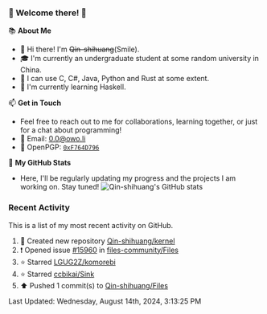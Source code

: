 ### 🌟 Welcome there! 🌟

📚 **About Me**
- 👋 Hi there! I'm ~~Qin-shihuang~~(Smile).
- 🎓 I'm currently an undergraduate student at some random university in China.
- 🚀 I can use C, C#, Java, Python and Rust at some extent.
- 🌱 I'm currently learning Haskell.

📫 **Get in Touch**
- Feel free to reach out to me for collaborations, learning together, or just for a chat about programming!
- 📩 Email: 0.0@owo.li
- 🔑 OpenPGP: [`0xF764D796`](https://keys.openpgp.org/vks/v1/by-fingerprint/99D5AF94A1585E16E14895EFBF6C0BF4F764D796)


📝 **My GitHub Stats**
- Here, I'll be regularly updating my progress and the projects I am working on. Stay tuned!
![Qin-shihuang's GitHub stats](https://github-readme-stats.vercel.app/api?username=Qin-shihuang&show_icons=true)

### Recent Activity

This is a list of my most recent activity on GitHub.

<!--RECENT_ACTIVITY:start-->
1. 📔 Created new repository [Qin-shihuang/kernel](https://github.com/Qin-shihuang/kernel)<br>
2. ❗️ Opened issue [#15960](https://github.com/files-community/Files/issues/15960) in [files-community/Files](https://github.com/files-community/Files)<br>
3. ⭐ Starred [LGUG2Z/komorebi](https://github.com/LGUG2Z/komorebi)<br>
4. ⭐ Starred [ccbikai/Sink](https://github.com/ccbikai/Sink)<br>
5. ⬆️ Pushed 1 commit(s) to [Qin-shihuang/Files](https://github.com/Qin-shihuang/Files)<br>
<!--RECENT_ACTIVITY:end-->

<!--RECENT_ACTIVITY:last_update-->
Last Updated: Wednesday, August 14th, 2024, 3:13:25 PM
<!--RECENT_ACTIVITY:last_update_end-->
